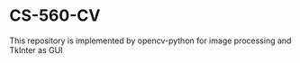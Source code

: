CS-560-CV
=========

This repository is implemented by opencv-python for image processing and TkInter as GUI
